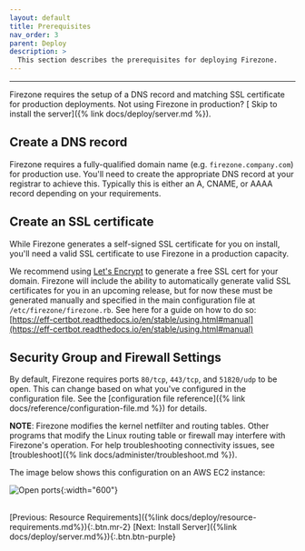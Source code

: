 ```yaml
---
layout: default
title: Prerequisites
nav_order: 3
parent: Deploy
description: >
  This section describes the prerequisites for deploying Firezone.
---
```

---

Firezone requires the setup of a DNS record and matching SSL certificate for
production deployments. Not using Firezone in production? [
Skip to install the server]({% link docs/deploy/server.md %}).

## Create a DNS record

Firezone requires a fully-qualified domain name (e.g. `firezone.company.com`)
for production use. You'll need to create the appropriate DNS record at your
registrar to achieve this. Typically this is either an A, CNAME, or AAAA record
depending on your requirements.

## Create an SSL certificate

While Firezone generates a self-signed SSL certificate for you on install,
you'll need a valid SSL certificate to use Firezone in a production capacity.

We recommend using [Let's Encrypt](https://letsencrypt.org) to
generate a free SSL cert for your domain. Firezone will include the ability to
automatically generate valid SSL certificates for you in an upcoming release,
but for now these must be generated manually and specified in the main
configuration file at `/etc/firezone/firezone.rb`. See here for a guide on how
to do so:
[https://eff-certbot.readthedocs.io/en/stable/using.html#manual](https://eff-certbot.readthedocs.io/en/stable/using.html#manual)

## Security Group and Firewall Settings

By default, Firezone requires ports `80/tcp`, `443/tcp`, and `51820/udp` to be open.
This can change based on what you've configured in the configuration file.
See the
[configuration file reference]({% link docs/reference/configuration-file.md %})
for details.

**NOTE**: Firezone modifies the kernel netfilter and routing tables. Other
programs that modify the Linux routing table or firewall may interfere with
Firezone's operation. For help troubleshooting connectivity issues, see
[troubleshoot]({% link docs/administer/troubleshoot.md %}).

The image below shows this configuration on an AWS EC2 instance:

![Open ports](https://user-images.githubusercontent.com/52545545/155015583-41eec85c-3636-4436-94b9-222afd050c69.png){:width="600"}

\
[Previous: Resource Requirements]({%link docs/deploy/resource-requirements.md%}){:.btn.mr-2}
[Next: Install Server]({%link docs/deploy/server.md%}){:.btn.btn-purple}
